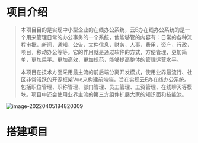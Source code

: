 # 项目介绍
> 本项目目的是实现中小型企业的在线办公系统，云E办在线办公系统的是一个用来管理日常的办公事务的一个系统，他能够管的内容有：日常的各种流程审批，新闻，通知，公告，文件信息，财务，人事，费用，资产，行政，项目，移动办公等等。它的作用就是通过软件的方式，方便管理，更加简单，更加扁平。更加高效，更加规范，能够提高整体的管理运营水平。
>
> 本项目在技术方面采用最主流的前后端分离开发模式，使用业界最流行、社区非常活跃的开源框架Vue来构建前端端，旨在实现云E办在线办公系统。包括职位管理、职称管理、部门管理、员工管理、工资管理、在线聊天等模块。项目中还会使用业界主流的第三方组件扩展大家的知识面和技能池。

![image-20220405184820309](C:/Users/Administrator/AppData/Roaming/Typora/typora-user-images/image-20220405184820309.png)

# 搭建项目
